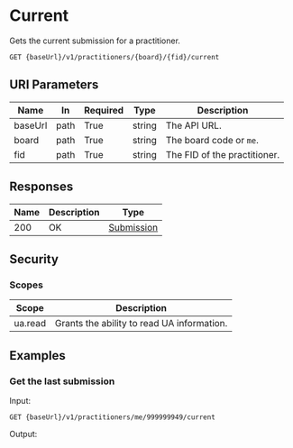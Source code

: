 # Current

Gets the current submission for a practitioner.

```http
GET {baseUrl}/v1/practitioners/{board}/{fid}/current
```

## URI Parameters

| Name | In | Required | Type | Description |
| - |-|-|-|-|
| baseUrl | path | True | string | The API URL. |
| board | path | True | string | The board code or `me`. |
| fid | path | True | string | The FID of the practitioner. |

## Responses

| Name | Description | Type |
| - |-|-|
| 200 | OK | [Submission](definition-submission) |

## Security

### Scopes

| Scope | Description |
| -|-|
|ua.read | Grants the ability to read UA information. |

## Examples

### Get the last submission

Input:

```http
GET {baseUrl}/v1/practitioners/me/999999949/current
```

Output:

```json
```
